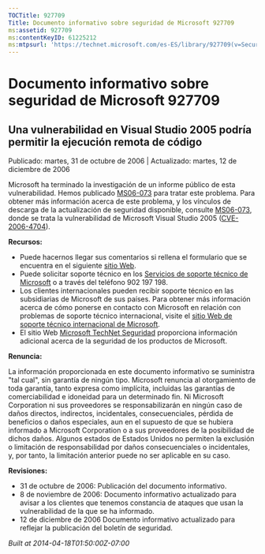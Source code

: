 ```yaml
---
TOCTitle: 927709
Title: Documento informativo sobre seguridad de Microsoft 927709
ms:assetid: 927709
ms:contentKeyID: 61225212
ms:mtpsurl: 'https://technet.microsoft.com/es-ES/library/927709(v=Security.10)'
---
```



Documento informativo sobre seguridad de Microsoft 927709
=========================================================

Una vulnerabilidad en Visual Studio 2005 podría permitir la ejecución remota de código
--------------------------------------------------------------------------------------

Publicado: martes, 31 de octubre de 2006 | Actualizado: martes, 12 de diciembre de 2006

Microsoft ha terminado la investigación de un informe público de esta vulnerabilidad. Hemos publicado [MS06-073](http://technet.microsoft.com/security/bulletin/ms06-073) para tratar este problema. Para obtener más información acerca de este problema, y los vínculos de descarga de la actualización de seguridad disponible, consulte [MS06-073](http://technet.microsoft.com/security/bulletin/ms06-073), donde se trata la vulnerabilidad de Microsoft Visual Studio 2005 ([CVE-2006-4704](http://www.cve.mitre.org/cgi-bin/cvename.cgi?name=cve-2006-4704)).


**Recursos:**

-   Puede hacernos llegar sus comentarios si rellena el formulario que se encuentra en el siguiente [sitio Web](https://support.microsoft.com/common/survey.aspx?scid=sw;en;1257&amp;showpage=1&amp;ws=technet&amp;sd=tech).
-   Puede solicitar soporte técnico en los [Servicios de soporte técnico de Microsoft](http://support.microsoft.com/default.aspx?scid=fh;es-es;incidentsubmit) o a través del teléfono 902 197 198.
-   Los clientes internacionales pueden recibir soporte técnico en las subsidiarias de Microsoft de sus países. Para obtener más información acerca de cómo ponerse en contacto con Microsoft en relación con problemas de soporte técnico internacional, visite el [sitio Web de soporte técnico internacional de Microsoft](http://go.microsoft.com/fwlink/?linkid=21155).
-   El sitio Web [Microsoft TechNet Seguridad](http://www.microsoft.com/spain/technet/seguridad/default.mspx) proporciona información adicional acerca de la seguridad de los productos de Microsoft.

**Renuncia:**

La información proporcionada en este documento informativo se suministra "tal cual", sin garantía de ningún tipo. Microsoft renuncia al otorgamiento de toda garantía, tanto expresa como implícita, incluidas las garantías de comerciabilidad e idoneidad para un determinado fin. Ni Microsoft Corporation ni sus proveedores se responsabilizarán en ningún caso de daños directos, indirectos, incidentales, consecuenciales, pérdida de beneficios o daños especiales, aun en el supuesto de que se hubiera informado a Microsoft Corporation o a sus proveedores de la posibilidad de dichos daños. Algunos estados de Estados Unidos no permiten la exclusión o limitación de responsabilidad por daños consecuenciales o incidentales, y, por tanto, la limitación anterior puede no ser aplicable en su caso.

**Revisiones:**

-   31 de octubre de 2006: Publicación del documento informativo.
-   8 de noviembre de 2006: Documento informativo actualizado para avisar a los clientes que tenemos constancia de ataques que usan la vulnerabilidad de la que se ha informado.
-   12 de diciembre de 2006 Documento informativo actualizado para reflejar la publicación del boletín de seguridad.

*Built at 2014-04-18T01:50:00Z-07:00*
